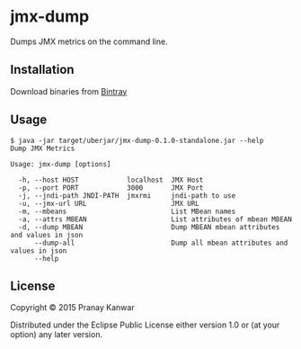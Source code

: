 # jmx-dump

Dumps JMX metrics on the command line.

## Installation

Download binaries from [Bintray](https://bintray.com/r4um/generic/jmx-dump)

## Usage

```shell
$ java -jar target/uberjar/jmx-dump-0.1.0-standalone.jar --help
Dump JMX Metrics

Usage: jmx-dump [options]

  -h, --host HOST            localhost  JMX Host
  -p, --port PORT            3000       JMX Port
  -j, --jndi-path JNDI-PATH  jmxrmi     jndi-path to use
  -u, --jmx-url URL                     JMX URL
  -m, --mbeans                          List MBean names
  -a, --attrs MBEAN                     List attributes of mbean MBEAN
  -d, --dump MBEAN                      Dump MBEAN mbean attributes and values in json
      --dump-all                        Dump all mbean attributes and values in json
      --help
```


## License

Copyright © 2015 Pranay Kanwar

Distributed under the Eclipse Public License either version 1.0 or (at
your option) any later version.
